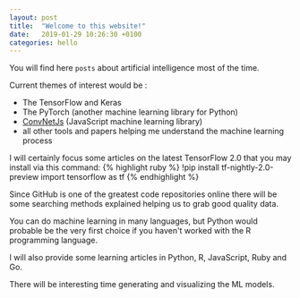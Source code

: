 ```yaml
---
layout: post
title:  "Welcome to this website!"
date:   2019-01-29 10:26:30 +0100
categories: hello
---
```

You will find here `posts` about artificial intelligence most of the time. 

Current themes of interest would be :
* The TensorFlow and Keras
* The PyTorch (another machine learning library for Python)
* [ConvNetJs](https://cs.stanford.edu/people/karpathy/convnetjs/) (JavaScript machine learning library)
* all other tools and papers helping me understand the machine learning process

I will certainly focus some articles on the latest TensorFlow 2.0 that you may install via this command:
{% highlight ruby %}
!pip install tf-nightly-2.0-preview
import tensorflow as tf
{% endhighlight %}

Since GitHub is one of the greatest code repositories online there will be some searching methods explained helping us to grab good quality data.

You can do machine learning in many languages, but Python would probable be the very first choice if you haven't worked with the R programming language.

I will also provide some learning articles in Python, R, JavaScript, Ruby and Go.

There will be interesting time generating and visualizing the ML models.
